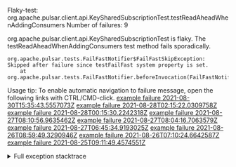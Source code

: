         
Flaky-test: org.apache.pulsar.client.api.KeySharedSubscriptionTest.testReadAheadWhenAddingConsumers
Number of failures: 9

org.apache.pulsar.client.api.KeySharedSubscriptionTest is flaky. The testReadAheadWhenAddingConsumers test method fails sporadically.

```
org.apache.pulsar.tests.FailFastNotifier$FailFastSkipException: Skipped after failure since testFailFast system property is set.
	at org.apache.pulsar.tests.FailFastNotifier.beforeInvocation(FailFastNotifier.java:88)

```

Usage tip: To enable automatic navigation to failure message, open the following links with CTRL/CMD-click.
[example failure 2021-08-30T15:35:43.5557073Z](https://github.com/apache/pulsar/runs/3463119398?check_suite_focus=true#step:9:3943)
[example failure 2021-08-28T02:15:22.0309758Z](https://github.com/apache/pulsar/runs/3448473880?check_suite_focus=true#step:9:2940)
[example failure 2021-08-28T00:15:30.2242318Z](https://github.com/apache/pulsar/runs/3447917315?check_suite_focus=true#step:9:2308)
[example failure 2021-08-27T08:10:56.9635462Z](https://github.com/apache/pulsar/runs/3440980370?check_suite_focus=true#step:9:3007)
[example failure 2021-08-27T08:04:16.7063579Z](https://github.com/apache/pulsar/runs/3440855241?check_suite_focus=true#step:9:2932)
[example failure 2021-08-27T06:45:34.9193025Z](https://github.com/apache/pulsar/runs/3440411158?check_suite_focus=true#step:9:2933)
[example failure 2021-08-26T08:59:49.3290946Z](https://github.com/apache/pulsar/runs/3430539961?check_suite_focus=true#step:9:3642)
[example failure 2021-08-26T07:10:24.6642587Z](https://github.com/apache/pulsar/runs/3429892136?check_suite_focus=true#step:9:2994)
[example failure 2021-08-25T09:11:49.4574551Z](https://github.com/apache/pulsar/runs/3420085427?check_suite_focus=true#step:10:2900)


<details>
<summary>Full exception stacktrace</summary>
<code><pre>
org.apache.pulsar.tests.FailFastNotifier$FailFastSkipException: Skipped after failure since testFailFast system property is set.
	at org.apache.pulsar.tests.FailFastNotifier.beforeInvocation(FailFastNotifier.java:88)

</pre></code>
</details>

